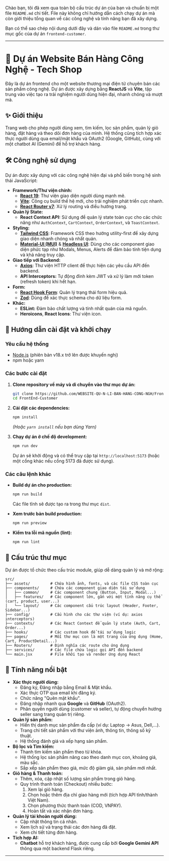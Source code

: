 Chào bạn, tôi đã xem qua toàn bộ cấu trúc dự án của bạn và chuẩn bị một file `README.md` chi tiết. File này không chỉ hướng dẫn cách chạy dự án mà còn giới thiệu tổng quan về các công nghệ và tính năng bạn đã xây dựng.

Bạn có thể sao chép nội dung dưới đây và dán vào file `README.md` trong thư mục gốc của dự án `frontend-customer`.

---

# 🚀 Dự án Website Bán Hàng Công Nghệ - Tech Shop

Đây là dự án frontend cho một website thương mại điện tử chuyên bán các sản phẩm công nghệ. Dự án được xây dựng bằng **ReactJS** và **Vite**, tập trung vào việc tạo ra trải nghiệm người dùng hiện đại, nhanh chóng và mượt mà.

## ✨ Giới thiệu

Trang web cho phép người dùng xem, tìm kiếm, lọc sản phẩm, quản lý giỏ hàng, đặt hàng và theo dõi đơn hàng của mình. Hệ thống cũng tích hợp xác thực người dùng qua email/mật khẩu và OAuth2 (Google, GitHub), cùng với một chatbot AI (Gemini) để hỗ trợ khách hàng.

## 🛠️ Công nghệ sử dụng

Dự án được xây dựng với các công nghệ hiện đại và phổ biến trong hệ sinh thái JavaScript:

* **Framework/Thư viện chính:**
    * [**React 19**](https://react.dev/): Thư viện giao diện người dùng mạnh mẽ.
    * [**Vite**](https://vitejs.dev/): Công cụ build thế hệ mới, cho trải nghiệm phát triển cực nhanh.
    * [**React Router v7**](https://reactrouter.com/): Xử lý routing và điều hướng trang.
* **Quản lý State:**
    * **React Context API:** Sử dụng để quản lý state toàn cục cho các chức năng như `AuthContext`, `CartContext`, `OrderContext`, và `ToastContext`.
* **Styling:**
    * [**Tailwind CSS**](https://tailwindcss.com/): Framework CSS theo hướng utility-first để xây dựng giao diện nhanh chóng và nhất quán.
    * [**Material-UI (MUI)**](https://mui.com/) & [**Headless UI**](https://headlessui.com/): Dùng cho các component giao diện phức tạp như Modals, Menus, Alerts để đảm bảo tính tiện dụng và khả năng truy cập.
* **Giao tiếp với Backend:**
    * [**Axios**](https://axios-http.com/): Thư viện HTTP client để thực hiện các yêu cầu API đến backend.
    * **API Interceptors:** Tự động đính kèm JWT và xử lý làm mới token (refresh token) khi hết hạn.
* **Form:**
    * [**React Hook Form**](https://react-hook-form.com/): Quản lý trạng thái form hiệu quả.
    * [**Zod**](https://zod.dev/): Dùng để xác thực schema cho dữ liệu form.
* **Khác:**
    * **ESLint:** Đảm bảo chất lượng và tính nhất quán của mã nguồn.
    * **Heroicons**, **React Icons**: Thư viện icon.

## 🚀 Hướng dẫn cài đặt và khởi chạy

### Yêu cầu hệ thống

* [Node.js](https://nodejs.org/) (phiên bản v18.x trở lên được khuyến nghị)
* npm hoặc yarn

### Các bước cài đặt

1.  **Clone repository về máy và di chuyển vào thư mục dự án:**
    ```bash
    git clone https://github.com/WEBSITE-QU-N-LI-BAN-HANG-CONG-NGH/FrontEnd-Customer
    cd FrontEnd-Customer
    ```


2.  **Cài đặt các dependencies:**
    ```bash
    npm install
    ```
    *(Hoặc `yarn install` nếu bạn dùng Yarn)*


3.  **Chạy dự án ở chế độ development:**
    ```bash
    npm run dev
    ```
    Dự án sẽ khởi động và có thể truy cập tại `http://localhost:5173` (hoặc một cổng khác nếu cổng 5173 đã được sử dụng).

### Các câu lệnh khác

* **Build dự án cho production:**
    ```bash
    npm run build
    ```
    Các file tĩnh sẽ được tạo ra trong thư mục `dist`.

* **Xem trước bản build production:**
    ```bash
    npm run preview
    ```

* **Kiểm tra lỗi mã nguồn (lint):**
    ```bash
    npm run lint
    ```

## 📁 Cấu trúc thư mục

Dự án được tổ chức theo cấu trúc module, giúp dễ dàng quản lý và mở rộng:

```
src/
├── assets/         # Chứa hình ảnh, fonts, và các file CSS toàn cục
├── components/     # Chứa các component giao diện tái sử dụng
│   ├── common/     # Các component chung (Button, Input, Modal...)
│   ├── features/   # Các component lớn, gắn với một tính năng cụ thể (cart, product, user...)
│   └── layout/     # Các component cấu trúc layout (Header, Footer, Sidebar...)
├── config/         # Cấu hình cho các thư viện (ví dụ: axios interceptors)
├── contexts/       # Các React Context để quản lý state (Auth, Cart, Order...)
├── hooks/          # Các custom hook để tái sử dụng logic
├── pages/          # Mỗi thư mục con là một trang của ứng dụng (Home, Cart, ProductDetail...)
├── Routers/        # Định nghĩa các route cho ứng dụng
├── services/       # Các file chứa logic gọi API đến backend
└── main.jsx        # File khởi tạo và render ứng dụng React
```

## 🌟 Tính năng nổi bật

* **Xác thực người dùng:**
    * Đăng ký, Đăng nhập bằng Email & Mật khẩu.
    * Xác thực OTP qua email khi đăng ký.
    * Chức năng "Quên mật khẩu".
    * Đăng nhập nhanh qua **Google** và **GitHub** (OAuth2).
    * Phân quyền người dùng (customer và seller), tự động chuyển hướng seller sang trang quản trị riêng.
* **Quản lý sản phẩm:**
    * Hiển thị danh mục sản phẩm đa cấp (ví dụ: Laptop -> Asus, Dell,...).
    * Trang chi tiết sản phẩm với thư viện ảnh, thông tin, thông số kỹ thuật.
    * Hệ thống đánh giá và xếp hạng sản phẩm.
* **Bộ lọc và Tìm kiếm:**
    * Thanh tìm kiếm sản phẩm theo từ khóa.
    * Hệ thống lọc sản phẩm nâng cao theo danh mục con, khoảng giá, màu sắc.
    * Sắp xếp sản phẩm theo giá, mức độ giảm giá, sản phẩm mới nhất.
* **Giỏ hàng & Thanh toán:**
    * Thêm, xóa, cập nhật số lượng sản phẩm trong giỏ hàng.
    * Quy trình thanh toán (Checkout) nhiều bước:
        1.  Xem lại giỏ hàng.
        2.  Chọn hoặc thêm địa chỉ giao hàng mới (tích hợp API tỉnh/thành Việt Nam).
        3.  Chọn phương thức thanh toán (COD, VNPAY).
        4.  Hoàn tất và xác nhận đơn hàng.
* **Quản lý tài khoản người dùng:**
    * Cập nhật thông tin cá nhân.
    * Xem lịch sử và trạng thái các đơn hàng đã đặt.
    * Xem chi tiết từng đơn hàng.
* **Tích hợp AI:**
    * **Chatbot** hỗ trợ khách hàng, được cung cấp bởi **Google Gemini API** thông qua một backend Flask riêng.

---

